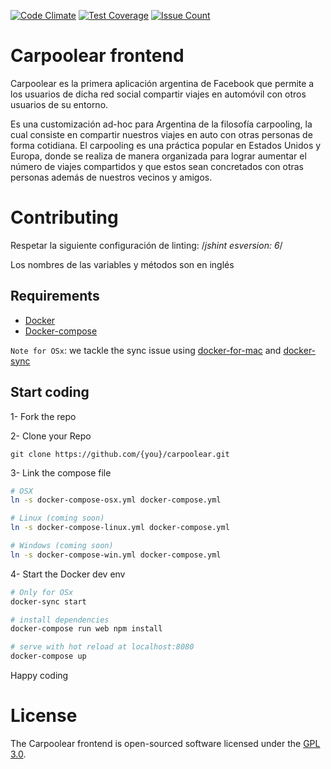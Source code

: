 [![Code Climate](https://codeclimate.com/github/ngelx/carpoolear/badges/gpa.svg)](https://codeclimate.com/github/ngelx/carpoolear)
[![Test Coverage](https://codeclimate.com/github/ngelx/carpoolear/badges/coverage.svg)](https://codeclimate.com/github/ngelx/carpoolear/coverage)
[![Issue Count](https://codeclimate.com/github/ngelx/carpoolear/badges/issue_count.svg)](https://codeclimate.com/github/ngelx/carpoolear)

# Carpoolear frontend

Carpoolear es la primera aplicación argentina de Facebook que permite a los usuarios de dicha red social compartir viajes en automóvil con otros usuarios de su entorno.

Es una customización ad-hoc para Argentina de la filosofía carpooling, la cual consiste en compartir nuestros viajes en auto con otras personas de forma cotidiana. El carpooling es una práctica popular en Estados Unidos y Europa, donde se realiza de manera organizada para lograr aumentar el número de viajes compartidos y que estos sean concretados con otras personas además de nuestros vecinos y amigos.


# Contributing

Respetar la siguiente configuración de linting: /*jshint esversion: 6*/

Los nombres de las variables y métodos son en inglés

## Requirements

- [Docker](https://www.docker.com/)
- [Docker-compose](https://docs.docker.com/compose/)

`Note for OSx`: we tackle the sync issue using  [docker-for-mac](https://docs.docker.com/docker-for-mac/) and [docker-sync](http://docker-sync.io/)

## Start coding

1- Fork the repo

2- Clone your Repo
```
git clone https://github.com/{you}/carpoolear.git
```

3- Link the compose file

``` bash
# OSX
ln -s docker-compose-osx.yml docker-compose.yml

# Linux (coming soon)
ln -s docker-compose-linux.yml docker-compose.yml

# Windows (coming soon)
ln -s docker-compose-win.yml docker-compose.yml
```

4- Start the Docker dev env

``` bash
# Only for OSx
docker-sync start
```

``` bash
# install dependencies
docker-compose run web npm install

# serve with hot reload at localhost:8080
docker-compose up
```

Happy coding

# License

The Carpoolear frontend is open-sourced software licensed under the [GPL 3.0](https://github.com/STS-Rosario/carpoolear_backend/blob/master/LICENSE).
